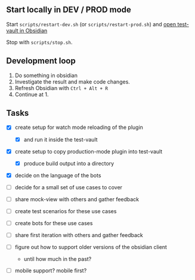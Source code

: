 ## Start locally in DEV / PROD mode

Start `scripts/restart-dev.sh` (or `scripts/restart-prod.sh`) and
[open test-vault in Obsidian](obsidian://open?vault=test-vault&file=README)

Stop with `scripts/stop.sh`.

## Development loop

1. Do something in obsidian
2. Investigate the result and make code changes.
3. Refresh Obsidian with `Ctrl + Alt + R`
4. Continue at 1.

## Tasks

* [x] create setup for watch mode reloading of the plugin
  * [x] and run it inside the test-vault
* [x] create setup to copy production-mode plugin into test-vault
  * [x] produce build output into a directory
* [x] decide on the language of the bots
* [ ] decide for a small set of use cases to cover
* [ ] share mock-view with others and gather feedback
* [ ] create test scenarios for these use cases
* [ ] create bots for these use cases
* [ ] share first iteration with others and gather feedback

* [ ] figure out how to support older versions of the obsidian client
    * until how much in the past?
* [ ] mobile support? mobile first?